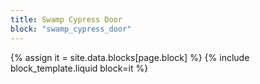 ```yaml
---
title: Swamp Cypress Door
block: "swamp_cypress_door"
---
```


{% assign it = site.data.blocks[page.block] %}
{% include block_template.liquid block=it %}

